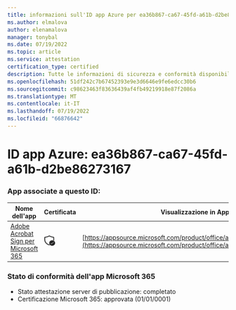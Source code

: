 ```yaml
---
title: informazioni sull'ID app Azure per ea36b867-ca67-45fd-a61b-d2be86273167
ms.author: elmalova
author: elenamalova
manager: tonybal
ms.date: 07/19/2022
ms.topic: article
ms.service: attestation
certification_type: certified
description: Tutte le informazioni di sicurezza e conformità disponibili per ea36b867-ca67-45fd-a61b-d2be86273167.
ms.openlocfilehash: 51df242c7b67452393e9e3d6646e9fe6edcc30b6
ms.sourcegitcommit: c98623463f83636439af4fb49219918e87f2086a
ms.translationtype: MT
ms.contentlocale: it-IT
ms.lasthandoff: 07/19/2022
ms.locfileid: "66876642"
---
```

# <a name="azure-app-id-ea36b867-ca67-45fd-a61b-d2be86273167"></a>ID app Azure: ea36b867-ca67-45fd-a61b-d2be86273167


### <a name="apps-associated-with-this-id"></a>App associate a questo ID:
| **Nome dell'app** | **Certificata** | **Visualizzazione in AppSource** |
|--------------|---------------|-----------------------|
| [Adobe Acrobat Sign per Microsoft 365](../forward/adobe.adobe_sign_msft_saas_offer.md) | <img alt="Certified application badge" src="../media/certified-badge.png" height="25" width="25" /> | [https://appsource.microsoft.com/product/office/adobe.adobe_sign_msft_saas_offer](https://appsource.microsoft.com/product/office/adobe.adobe_sign_msft_saas_offer) |

### <a name="microsoft-365-app-compliance-status"></a>Stato di conformità dell'app Microsoft 365
- Stato attestazione server di pubblicazione: completato
- Certificazione Microsoft 365: approvata (01/01/0001)
